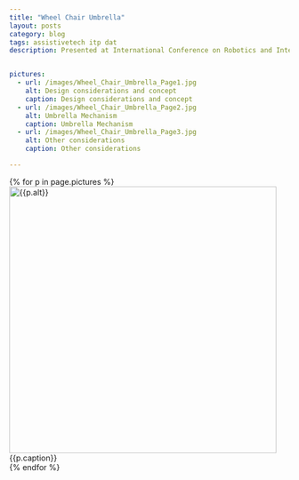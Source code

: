 ```yaml
---
title: "Wheel Chair Umbrella"
layout: posts
category: blog
tags: assistivetech itp dat
description: Presented at International Conference on Robotics and Intelligent Sensors, Nagoya, Japan, 2010 <br/> Silver at ROBOGAMES, San Francisco, 2009


pictures: 
  - url: /images/Wheel_Chair_Umbrella_Page1.jpg
    alt: Design considerations and concept
    caption: Design considerations and concept
  - url: /images/Wheel_Chair_Umbrella_Page2.jpg
    alt: Umbrella Mechanism
    caption: Umbrella Mechanism
  - url: /images/Wheel_Chair_Umbrella_Page3.jpg
    alt: Other considerations
    caption: Other considerations

---
```


{% for p in page.pictures %}
 <img style="width:480px;" src="{{site.assetURL}}{{p.url}}" title="{{p.alt}}" alt="{{p.alt}}"/>
 <span style="display:block;">{{p.caption}}</span>
{% endfor %}